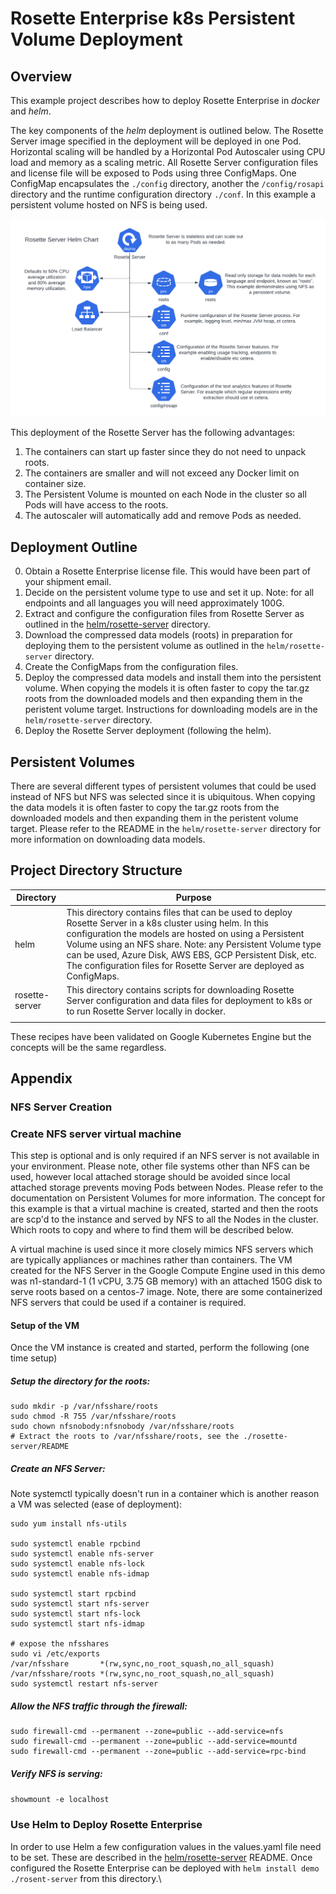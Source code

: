 # Rosette Enterprise k8s Persistent Volume Deployment
## Overview
This example project describes how to deploy Rosette Enterprise in *docker* and *helm*. 

The key components of the *helm* deployment is outlined below.
The Rosette Server image specified in the deployment will be deployed in one Pod. Horizontal scaling will be handled by a Horizontal Pod Autoscaler using CPU load and memory as a scaling metric. All Rosette Server configuration files and license file will be exposed to Pods using three ConfigMaps. One ConfigMap encapsulates the `./config` directory, another the `/config/rosapi` directory and the runtime configuration directory `./conf`. In this example a persistent volume hosted on NFS is being used.

![overview](./images/helmRsDeployment.png "Figure 1: Deployment Overview")

This deployment of the Rosette Server has the following advantages:
1. The containers can start up faster since they do not need to unpack roots.
2. The containers are smaller and will not exceed any Docker limit on container size.
3. The Persistent Volume is mounted on each Node in the cluster so all Pods will have access to the roots.
4. The autoscaler will automatically add and remove Pods as needed.

## Deployment Outline
0. Obtain a Rosette Enterprise license file. This would have been part of your shipment email.
1. Decide on the persistent volume type to use and set it up. Note: for all endpoints and all languages you will need approximately 100G. 
2. Extract and configure the configuration files from Rosette Server as outlined in the [helm/rosette-server](helm/rosette-server) directory.
3. Download the compressed data models (roots) in preparation for deploying them to the persistent volume as outlined in the `helm/rosette-server` directory.
4. Create the ConfigMaps from the configuration files. 
5. Deploy the compressed data models and install them into the persistent volume. When copying the models it is often faster to copy the tar.gz roots from the downloaded models and then expanding them in the peristent volume target. Instructions for downloading models are in the `helm/rosette-server` directory. 
6. Deploy the Rosette Server deployment (following the helm).


## Persistent Volumes
There are several different types of persistent volumes that could be used instead of NFS but NFS was selected since it is ubiquitous. When copying the data models it is often faster to copy the tar.gz roots from the downloaded models and then expanding them in the peristent volume target. Please refer to the README in the `helm/rosette-server` directory for more information on downloading data models.

## Project Directory Structure

|Directory|Purpose|
|---------|-------|
|helm|This directory contains files that can be used to deploy Rosette Server in a k8s cluster using helm. In this configuration the models are hosted on using a Persistent Volume using an NFS share. Note: any Persistent Volume type can be used, Azure Disk, AWS EBS, GCP Persistent Disk, etc. The configuration files for Rosette Server are deployed as ConfigMaps.|
|rosette-server|This directory contains scripts for downloading Rosette Server configuration and data files for deployment to k8s or to run Rosette Server locally in docker.|
|||


These recipes have been validated on Google Kubernetes Engine but the concepts will be the same regardless.

## Appendix 

### NFS Server Creation

### Create NFS server virtual machine
This step is optional and is only required if an NFS server is not available in your environment. Please note, other file systems other than NFS can be used, however local attached storage should be avoided since local attached storage prevents moving Pods between Nodes. Please refer to the documentation on Persistent Volumes for more information. The concept for this example is that a virtual machine is created, started and then the roots are scp'd to the instance and served by NFS to all the Nodes in the cluster. Which roots to copy and where to find them will be described below.

A virtual machine is used since it more closely mimics NFS servers which are typically appliances or machines rather than containers. The VM created for the NFS Server in the Google Compute Engine used in this demo was n1-standard-1 (1 vCPU, 3.75 GB memory) with an attached 150G disk to serve roots based on a centos-7 image. Note, there are some containerized NFS servers that could be used if a container is required.

#### Setup of the VM
  Once the VM instance is created and started, perform the following (one time setup)

##### Setup the directory for the roots:
```
sudo mkdir -p /var/nfsshare/roots
sudo chmod -R 755 /var/nfsshare/roots
sudo chown nfsnobody:nfsnobody /var/nfsshare/roots
# Extract the roots to /var/nfsshare/roots, see the ./rosette-server/README
```
##### Create an NFS Server:
Note systemctl typically doesn't run in a container which is another reason a VM was selected (ease of deployment):
```
sudo yum install nfs-utils

sudo systemctl enable rpcbind
sudo systemctl enable nfs-server
sudo systemctl enable nfs-lock
sudo systemctl enable nfs-idmap

sudo systemctl start rpcbind
sudo systemctl start nfs-server
sudo systemctl start nfs-lock
sudo systemctl start nfs-idmap

# expose the nfsshares
sudo vi /etc/exports
/var/nfsshare		*(rw,sync,no_root_squash,no_all_squash)
/var/nfsshare/roots	*(rw,sync,no_root_squash,no_all_squash)
sudo systemctl restart nfs-server
```
##### Allow the NFS traffic through the firewall:
```
sudo firewall-cmd --permanent --zone=public --add-service=nfs
sudo firewall-cmd --permanent --zone=public --add-service=mountd
sudo firewall-cmd --permanent --zone=public --add-service=rpc-bind
```
##### Verify NFS is serving:
`showmount -e localhost`

### Use Helm to Deploy Rosette Enterprise
In order to use Helm a few configuration values in the values.yaml file need to be set. These are described in the [helm/rosette-server](helm/rosette-server) README. Once configured the Rosette Enterprise can be deployed with  `helm install demo ./rosent-server` from this directory.\


